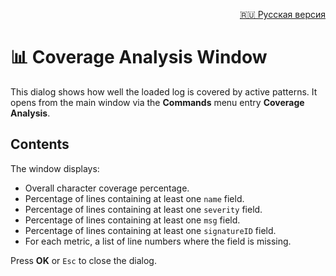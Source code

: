 <p align="right"><a href="coverage_analysis_window.ru.md">🇷🇺 Русская версия</a></p>

# 📊 Coverage Analysis Window

This dialog shows how well the loaded log is covered by active patterns. It opens from the main window via the **Commands** menu entry **Coverage Analysis**.

## Contents

The window displays:

- Overall character coverage percentage.
- Percentage of lines containing at least one `name` field.
- Percentage of lines containing at least one `severity` field.
- Percentage of lines containing at least one `msg` field.
- Percentage of lines containing at least one `signatureID` field.
- For each metric, a list of line numbers where the field is missing.

Press **OK** or `Esc` to close the dialog.

